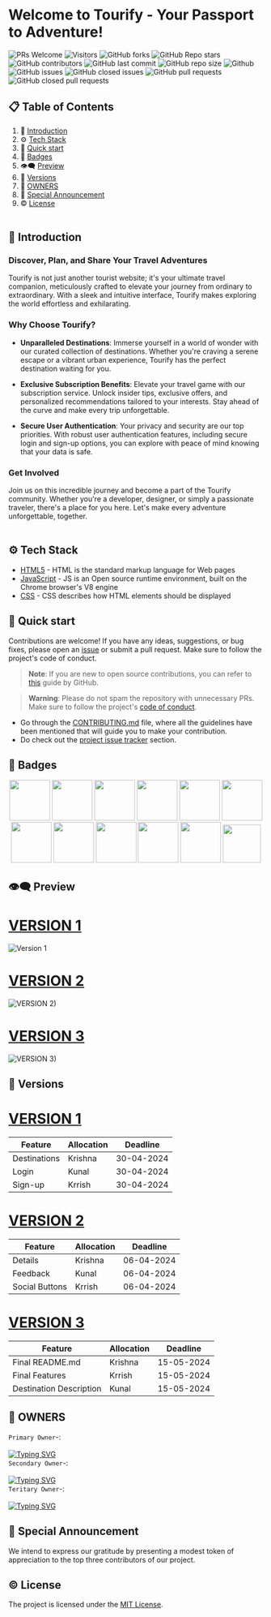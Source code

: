 <h1>Welcome to Tourify - Your Passport to Adventure!</h1>

![PRs Welcome](https://img.shields.io/badge/PRs-welcome-brightgreen.svg?style=flat)
![Visitors](https://api.visitorbadge.io/api/visitors?path=dakshsinghrathore%2FISRO-web%20&countColor=%23263759&style=flat)
![GitHub forks](https://img.shields.io/github/forks/krishnayadav2128/Tourify)
![GitHub Repo stars](https://img.shields.io/github/stars/krishnayadav2128/Tourify)
![GitHub contributors](https://img.shields.io/github/contributors/krishnayadav2128/Tourify)
![GitHub last commit](https://img.shields.io/github/last-commit/krishnayadav2128/Tourify)
![GitHub repo size](https://img.shields.io/github/repo-size/krishnayadav2128/Tourify)
![Github](https://img.shields.io/github/license/dakshsinghrathore/ISRO-web)
![GitHub issues](https://img.shields.io/github/issues/krishnayadav2128/Tourify)
![GitHub closed issues](https://img.shields.io/github/issues-closed-raw/krishnayadav2128/Tourify)
![GitHub pull requests](https://img.shields.io/github/issues-pr/krishnayadav2128/Tourify)
![GitHub closed pull requests](https://img.shields.io/github/issues-pr-closed/krishnayadav2128/Tourify)

<p> <a name="introduction"></a> 
  
## 📋 <a name="table">Table of Contents</a>

1. 🤖 [Introduction](#introduction)
2. ⚙️ [Tech Stack](#tech-stack)
3. 🚀 [Quick start](#quick-start)
4. 📛 [Badges](#badges)
5. 👁️‍🗨️  [Preview](#Preview)
6. 📝 [Versions](#Versions)
7. 👑 [OWNERS](#owners)
8. 🎉 [Special Announcement](#announcement)
9. ©️   [License](#License)
<br><br>

## 🤖 <a name="Introduction">Introduction</a>

### Discover, Plan, and Share Your Travel Adventures

Tourify is not just another tourist website; it's your ultimate travel companion, meticulously crafted to elevate your journey from ordinary to extraordinary. With a sleek and intuitive interface, Tourify makes exploring the world effortless and exhilarating.

### Why Choose Tourify?

- **Unparalleled Destinations**: Immerse yourself in a world of wonder with our curated collection of destinations. Whether you're craving a serene escape or a vibrant urban experience, Tourify has the perfect destination waiting for you.

- **Exclusive Subscription Benefits**: Elevate your travel game with our subscription service. Unlock insider tips, exclusive offers, and personalized recommendations tailored to your interests. Stay ahead of the curve and make every trip unforgettable.

- **Secure User Authentication**: Your privacy and security are our top priorities. With robust user authentication features, including secure login and sign-up options, you can explore with peace of mind knowing that your data is safe.

### Get Involved

Join us on this incredible journey and become a part of the Tourify community. Whether you're a developer, designer, or simply a passionate traveler, there's a place for you here. Let's make every adventure unforgettable, together.<br><br>

## <a name="tech-stack">⚙️ Tech Stack</a>

- [HTML5](https://developer.mozilla.org/en-US/docs/Glossary/HTML5) - HTML is the standard markup language for Web pages
- [JavaScript](https://tc39.es/) - JS is an Open source runtime environment, built on the Chrome browser's V8 engine
- [CSS](https://developer.mozilla.org/en-US/docs/Web/CSS) - CSS describes how HTML elements should be displayed

## <a name="quick-start">🚀 Quick start</a> 

Contributions are welcome! If you have any ideas, suggestions, or bug fixes, please open an [issue](https://github.com/krishnayadav2128/Tourify/issues/new) or submit a pull request. Make sure to follow the project's code of conduct.

> **Note**: If you are new to open source contributions, you can refer to [this](https://opensource.guide/how-to-contribute/) guide by GitHub.

> **Warning**: Please do not spam the repository with unnecessary PRs. Make sure to follow the project's [code of conduct](/CODE_OF_CONDUCT.md).

- Go through the [CONTRIBUTING.md](https://github.com/krishnayadav2128/Tourify/blob/main/CONTRIBUTING.md) file, where all the guidelines have been mentioned that will guide you to make your contribution.
- Do check out the [project issue tracker](https://github.com/krishnayadav2128/Tourify/issues) section.

##  <a name="badges">📛 Badges</a>  
      
<p align="center">
  
<img src="https://assets.holopin.io/eyJidWNrZXQiOiJob2xvcGluLWFzc2V0cyIsImtleSI6ImFzc2V0cy9jbDlmczZqdWgxNjI1ODA5bWkyNXAyNjRtbiIsImVkaXRzIjp7InJvdGF0ZSI6bnVsbH19" width="80px" height="80px"/>
<img src="https://assets.holopin.io/eyJidWNrZXQiOiJob2xvcGluLWFzc2V0cyIsImtleSI6ImFzc2V0cy9jbG16MW5neWQwMjM3bTN6am50c2V6Yng2IiwiZWRpdHMiOnsicm90YXRlIjpudWxsfX0=" width="80px" height="80px"/>
<img src="https://assets.holopin.io/hf2023levels/level0-blue-0-0-0.webp" width="80px" height="80px"/>
<img src="https://assets.holopin.io/hf2023levels/level1-blue-helmet-0-0.webp" width="80px" height="80px"/>
<img src="https://assets.holopin.io/hf2023levels/level2-blue-helmet-ducky-0.webp" width="80px" height="80px"/>
<img src="https://assets.holopin.io/hf2023levels/level3-blue-helmet-ducky-crocs.webp" width="80px" height="80px"/>
<img src="https://assets.holopin.io/hf2023levels/level4-blue-helmet-ducky-crocs-swarm.webp" width="80px" height="80px"/>

<img src="https://assets.holopin.io/eyJidWNrZXQiOiJob2xvcGluLWFzc2V0cyIsImtleSI6ImFzc2V0cy9jbG16ZXJwM3EzMDUwMGZsZHZ4d2JwZTdhIiwiZWRpdHMiOnsicm90YXRlIjpudWxsfX0=" width="80px" height="80px"/>
<img src="https://assets.holopin.io/eyJidWNrZXQiOiJob2xvcGluLWFzc2V0cyIsImtleSI6ImFzc2V0cy9jbG5leHg3dmUyMTcxOTN6amp0c2lvNXZqIiwiZWRpdHMiOnsicm90YXRlIjpudWxsfX0=" width="80px" height="80px"/>
<img src="https://assets.holopin.io/eyJidWNrZXQiOiJob2xvcGluLWFzc2V0cyIsImtleSI6ImFzc2V0cy9jbG15cWdyMGUwMjI1enV6amdxZmYwbmhsIiwiZWRpdHMiOnsicm90YXRlIjpudWxsfX0=" width="80px" height="80px"/>
<img src="https://assets.holopin.io/eyJidWNrZXQiOiJob2xvcGluLWFzc2V0cyIsImtleSI6ImFzc2V0cy9jbG16YzVpdWYxMDA0ODBma3V6dTBxYnpxOCIsImVkaXRzIjp7InJvdGF0ZSI6bnVsbH19" width="80px" height="80px"/>
<img src="https://dev-to-uploads.s3.amazonaws.com/uploads/badge/badge_image/206/ht-badge.png" width="75px" height="75px"/>
                                            
<br/>
</p>

##  <a name="Preview">👁️‍🗨️ Preview</a>
# <a href="" target="_blank">VERSION 1</a>
![Version 1](https://github.com/krishnayadav2128/Tourify/blob/main/v1.png)

# <a href="" target="_blank">VERSION 2</a>
![VERSION 2)](https://github.com/krishnayadav2128/Tourify/blob/main/v2.png)

# <a href="" target="_blank">VERSION 3</a>
![VERSION 3)](https://github.com/krishnayadav2128/Tourify/blob/main/v3.png)

##  <a name="Versions">📝 Versions</a> 
# <a href="" target="_blank">VERSION 1</a>

<div align="left">

| Feature   | Allocation | Deadline     |
|-----------|------------|--------------|
| Destinations    | Krishna      | 30-04-2024   |
| Login | Kunal     | 30-04-2024   |
| Sign-up    | Krrish     | 30-04-2024   |

</div>

<div align="left">
  <h1><a href="" target="_blank">VERSION 2</a></h1>
</div>


<div align="leftt">

| Feature   | Allocation | Deadline     |
|-----------|------------|--------------|
| Details | Krishna      | 06-04-2024   |
| Feedback | Kunal     | 06-04-2024   |
| Social Buttons    | Krrish     | 06-04-2024   |

</div>

<div align="left">
  <h1><a href="" target="_blank">VERSION 3</a></h1>
</div>


<div align="leftt">

| Feature   | Allocation | Deadline     |
|-----------|------------|--------------|
| Final README.md      | Krishna      | 15-05-2024   |
| Final Features | Krrish     | 15-05-2024   |
| Destination Description   | Kunal     | 15-05-2024   |

</div>

## <a name="owners">🔑 OWNERS</a> 

`Primary Owner`-: </br> </br>   <a href="https://git.io/typing-svg"><img src="https://readme-typing-svg.demolab.com?font=Pacifico&size=30&pause=1000&random=false&width=500&height=51&lines=Krishna+Yadav" alt="Typing SVG" /></a> </br>
`Secondary Owner`-: </br> </br>  <a href="https://git.io/typing-svg"><img src="https://readme-typing-svg.demolab.com?font=Pacifico&size=30&pause=1000&random=false&width=500&height=51&lines=Kunal" alt="Typing SVG" /></a>  </br> 
`Teritary Owner`-: </br> </br>  <a href="https://git.io/typing-svg"><img src="https://readme-typing-svg.demolab.com?font=Pacifico&size=30&pause=1000&random=false&width=500&height=51&lines=Krrish" alt="Typing SVG" /></a> 

##  <a name="announcement">🎉 Special Announcement</a> 

We intend to express our gratitude by presenting a modest token of appreciation to the top three contributors of our project.


## <a name="License">©️ License</a>

The project is licensed under the [MIT License](https://github.com/ketan270/ISRO-web?tab=MIT-1-ov-file#readme).

